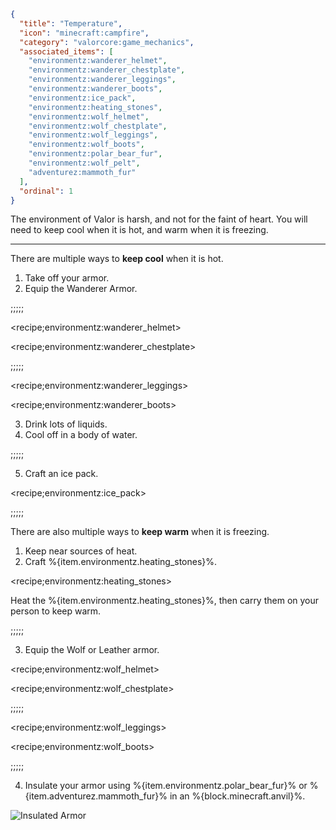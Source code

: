 ```json
{
  "title": "Temperature",
  "icon": "minecraft:campfire", 
  "category": "valorcore:game_mechanics",
  "associated_items": [
    "environmentz:wanderer_helmet",
    "environmentz:wanderer_chestplate",
    "environmentz:wanderer_leggings",
    "environmentz:wanderer_boots",
    "environmentz:ice_pack",
    "environmentz:heating_stones",
    "environmentz:wolf_helmet",
    "environmentz:wolf_chestplate",
    "environmentz:wolf_leggings",
    "environmentz:wolf_boots",
    "environmentz:polar_bear_fur",
    "environmentz:wolf_pelt",
    "adventurez:mammoth_fur"
  ],
  "ordinal": 1
}
```

The environment of Valor is harsh, and not for the faint of heart. You will need to keep cool when it is hot, and warm when it is freezing.

---

There are multiple ways to **keep cool** when it is hot.

1. Take off your armor.
2. Equip the Wanderer Armor.

;;;;;

<recipe;environmentz:wanderer_helmet>

<recipe;environmentz:wanderer_chestplate>

;;;;;

<recipe;environmentz:wanderer_leggings>

<recipe;environmentz:wanderer_boots>

3. Drink lots of liquids.
4. Cool off in a body of water.

;;;;;

5. Craft an ice pack.

<recipe;environmentz:ice_pack>

;;;;;

There are also multiple ways to **keep warm** when it is freezing.

1. Keep near sources of heat.
2. Craft %{item.environmentz.heating_stones}%.

<recipe;environmentz:heating_stones>

Heat the %{item.environmentz.heating_stones}%, then carry them on your person to keep warm.

;;;;;

3. Equip the Wolf or Leather armor.

<recipe;environmentz:wolf_helmet>

<recipe;environmentz:wolf_chestplate>

;;;;;

<recipe;environmentz:wolf_leggings>

<recipe;environmentz:wolf_boots>

;;;;;

4. Insulate your armor using %{item.environmentz.polar_bear_fur}% or %{item.adventurez.mammoth_fur}% in an %{block.minecraft.anvil}%.

![Insulated Armor](valorcore:textures/miscellaneous/insulated_armor.png,fit)